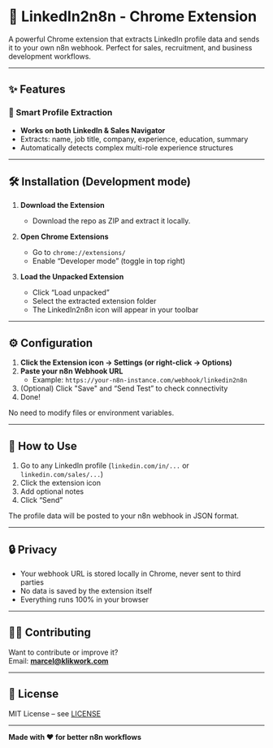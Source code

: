 # 🚀 LinkedIn2n8n - Chrome Extension

A powerful Chrome extension that extracts LinkedIn profile data and sends it to your own n8n webhook. Perfect for sales, recruitment, and business development workflows.

---

## ✨ Features

### 🎯 Smart Profile Extraction
- **Works on both LinkedIn & Sales Navigator**
- Extracts: name, job title, company, experience, education, summary
- Automatically detects complex multi-role experience structures

---

## 🛠️ Installation (Development mode)

1. **Download the Extension**
   - Download the repo as ZIP and extract it locally.

2. **Open Chrome Extensions**
   - Go to `chrome://extensions/`
   - Enable “Developer mode” (toggle in top right)

3. **Load the Unpacked Extension**
   - Click “Load unpacked”
   - Select the extracted extension folder
   - The LinkedIn2n8n icon will appear in your toolbar

---

## ⚙️ Configuration

1. **Click the Extension icon → Settings (or right-click → Options)**
2. **Paste your n8n Webhook URL**
   - Example: `https://your-n8n-instance.com/webhook/linkedin2n8n`
3. (Optional) Click "Save" and “Send Test” to check connectivity
4. Done!

No need to modify files or environment variables.

---

## 🚀 How to Use

1. Go to any LinkedIn profile (`linkedin.com/in/...` or `linkedin.com/sales/...`)
2. Click the extension icon
3. Add optional notes
4. Click “Send”

The profile data will be posted to your n8n webhook in JSON format.

---

## 🔒 Privacy

- Your webhook URL is stored locally in Chrome, never sent to third parties
- No data is saved by the extension itself
- Everything runs 100% in your browser

---

## 🙋‍♂️ Contributing

Want to contribute or improve it?  
Email: **[marcel@klikwork.com](mailto:marcel@klikwork.com)**

---

## 📄 License

MIT License – see [LICENSE](LICENSE)

---

**Made with ❤️ for better n8n workflows**
